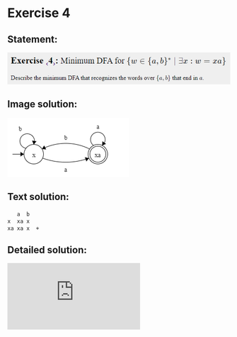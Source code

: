 # Exercise 4

## Statement:
![Statement](https://github.com/AdriCri22/Teoria-Computacion-TC-FIB/blob/main/DFA/04/Statement_4.png)

## Image solution:
![Solution](https://github.com/AdriCri22/Teoria-Computacion-TC-FIB/blob/main/DFA/04/Image_sol_4.png)

## Text solution:
       a  b 
    x  xa x 
    xa xa x  +

## Detailed solution:
![Detailed solution](https://github.com/AdriCri22/Teoria-Computacion-TC-FIB/blob/main/DFA/04/DFA%2004.pdf)
